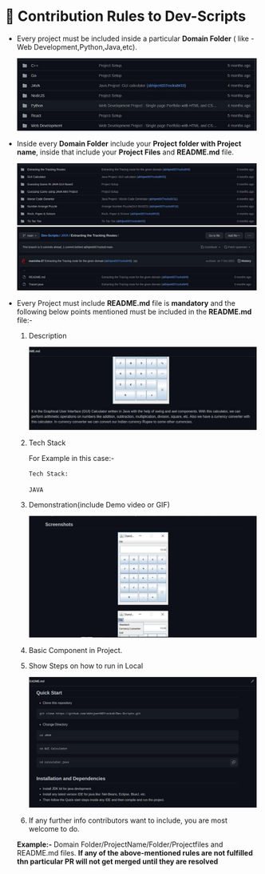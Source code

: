 # 📌 Contribution Rules to Dev-Scripts

- Every project must be included inside a particular **Domain Folder** ( like - Web Development,Python,Java,etc).

   <img src="/assets/pic1.jpg" alt="Project domain" >

- Inside every **Domain Folder** include your **Project folder with Project name**, inside that include your **Project Files** and **README.md** file.

   <img src="/assets/pic2.jpg" alt="Project Files" >
   
   <img src="/assets/pic3.jpg" alt="Project Files" >

- Every Project must include **README.md** file is **mandatory** and the following below points mentioned must be included in the **README.md** file:- 
   1. Description
   
         <img src="/assets/pic4.jpg" alt="Description" >
   
   2. Tech Stack
   
      For Example in this case:-
      
      ```
      Tech Stack:
      
      JAVA
      
      ```
   
   3. Demonstration(include Demo video or GIF)
  
      <img src="/assets/pic6.jpg" alt="Demo" >
  
   4. Basic Component in Project.
   
   
   5. Show Steps on how to run in Local

      <img src="/assets/pic5.jpg" alt="Tech Stack" >

   6. If any further info contributors want to include, you are most welcome to do.

  
  
  **Example:-** Domain Folder/ProjectName/Folder/Projectfiles and README.md files.
  **If any of the above-mentioned rules are not fulfilled thn particular PR will not get merged until they are resolved**
